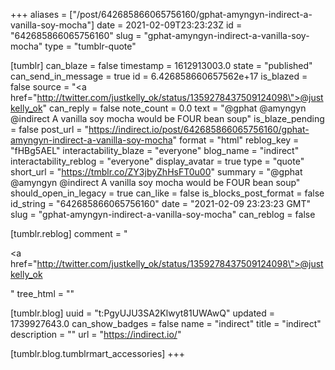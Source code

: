 +++
aliases = ["/post/642685866065756160/gphat-amyngyn-indirect-a-vanilla-soy-mocha"]
date = 2021-02-09T23:23:23Z
id = "642685866065756160"
slug = "gphat-amyngyn-indirect-a-vanilla-soy-mocha"
type = "tumblr-quote"

[tumblr]
can_blaze = false
timestamp = 1612913003.0
state = "published"
can_send_in_message = true
id = 6.426858660657562e+17
is_blazed = false
source = "<a href=\"http://twitter.com/justkelly_ok/status/1359278437509124098\">@justkelly_ok</a>"
can_reply = false
note_count = 0.0
text = "@gphat @amyngyn @indirect A vanilla soy mocha would be FOUR bean soup"
is_blaze_pending = false
post_url = "https://indirect.io/post/642685866065756160/gphat-amyngyn-indirect-a-vanilla-soy-mocha"
format = "html"
reblog_key = "fHBg5AEL"
interactability_blaze = "everyone"
blog_name = "indirect"
interactability_reblog = "everyone"
display_avatar = true
type = "quote"
short_url = "https://tmblr.co/ZY3jbyZhHsFT0u00"
summary = "@gphat @amyngyn @indirect A vanilla soy mocha would be FOUR bean soup"
should_open_in_legacy = true
can_like = false
is_blocks_post_format = false
id_string = "642685866065756160"
date = "2021-02-09 23:23:23 GMT"
slug = "gphat-amyngyn-indirect-a-vanilla-soy-mocha"
can_reblog = false

[tumblr.reblog]
comment = "<p><a href=\"http://twitter.com/justkelly_ok/status/1359278437509124098\">@justkelly_ok</a></p>"
tree_html = ""

[tumblr.blog]
uuid = "t:PgyUJU3SA2Klwyt81UWAwQ"
updated = 1739927643.0
can_show_badges = false
name = "indirect"
title = "indirect"
description = ""
url = "https://indirect.io/"

[tumblr.blog.tumblrmart_accessories]
+++

